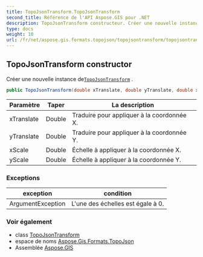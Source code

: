 ```yaml
---
title: TopoJsonTransform.TopoJsonTransform
second_title: Référence de l'API Aspose.GIS pour .NET
description: TopoJsonTransform constructeur. Créer une nouvelle instance deTopoJsonTransform .
type: docs
weight: 10
url: /fr/net/aspose.gis.formats.topojson/topojsontransform/topojsontransform/
---
```

## TopoJsonTransform constructor

Créer une nouvelle instance de[`TopoJsonTransform`](../) .

```csharp
public TopoJsonTransform(double xTranslate, double yTranslate, double xScale, double yScale)
```

| Paramètre | Taper | La description |
| --- | --- | --- |
| xTranslate | Double | Traduire pour appliquer à la coordonnée X. |
| yTranslate | Double | Traduire pour appliquer à la coordonnée Y. |
| xScale | Double | Échelle à appliquer à la coordonnée X. |
| yScale | Double | Échelle à appliquer à la coordonnée Y. |

### Exceptions

| exception | condition |
| --- | --- |
| ArgumentException | L'une des échelles est égale à 0. |

### Voir également

* class [TopoJsonTransform](../)
* espace de noms [Aspose.Gis.Formats.TopoJson](../../topojsontransform/)
* Assemblée [Aspose.GIS](../../../)


